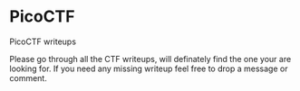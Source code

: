 # PicoCTF
PicoCTF writeups

Please go through all the CTF writeups, will definately find the one your are looking for. If you need any missing writeup feel free to drop a message or comment.
